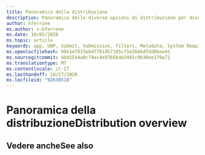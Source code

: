 ```yaml
---
title: Panoramica della distribuzione
description: Panoramica delle diverse opzioni di distribuzione per diverse piattaforme e archivi di pubblicazione supportati.
author: hferrone
ms.author: v-hferrone
ms.date: 10/02/2020
ms.topic: article
keywords: app, UWP, Submit, Submission, filters, Metadata, System Requirements, keywords, certificate, Package, appx, merchandising
ms.openlocfilehash: 99e1e7833e647761057195c71e266bdfdd0bee41
ms.sourcegitcommit: 4bb5544a0c74ac4e9766bab3401c9b30ee170a71
ms.translationtype: MT
ms.contentlocale: it-IT
ms.lasthandoff: 10/27/2020
ms.locfileid: "92638518"
---
```

# <a name="distribution-overview"></a><span data-ttu-id="8879c-104">Panoramica della distribuzione</span><span class="sxs-lookup"><span data-stu-id="8879c-104">Distribution overview</span></span>

## <a name="see-also"></a><span data-ttu-id="8879c-105">Vedere anche</span><span class="sxs-lookup"><span data-stu-id="8879c-105">See also</span></span>